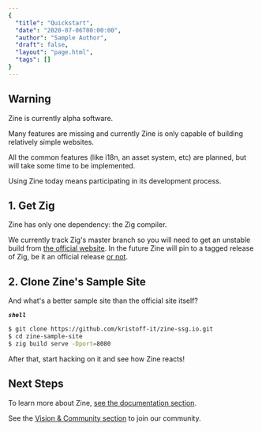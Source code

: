 ```yaml
---
{
  "title": "Quickstart",
  "date": "2020-07-06T00:00:00",
  "author": "Sample Author",
  "draft": false,
  "layout": "page.html",
  "tags": []
}  
--- 
```

## Warning
Zine is currently alpha software. 

Many features are missing and currently Zine is only capable of building relatively simple websites. 

All the common features (like i18n, an asset system, etc) are planned, but will take some time to be implemented.

Using Zine today means participating in its development process.

## 1. Get Zig
Zine has only one dependency: the Zig compiler.

We currently track Zig's master branch so you will need to get an unstable build  from [the official website](https://ziglang.org).
In the future Zine will pin to a tagged release of Zig, be it an official release [or not](https://devlog.hexops.com/2024/announcing-nominated-zig/).


## 2. Clone Zine's Sample Site

And what's a better sample site than the official site itself?

***`shell`***
```sh
$ git clone https://github.com/kristoff-it/zine-ssg.io.git
$ cd zine-sample-site
$ zig build serve -Dport=8080
```
After that, start hacking on it and see how Zine reacts!

## Next Steps

To learn more about Zine, [see the documentation section](/documentation/).

See the [Vision & Community section](/community/) to join our community.



